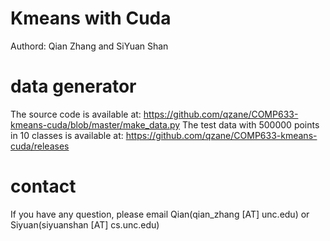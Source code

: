 # Kmeans with Cuda
Authord: Qian Zhang and SiYuan Shan

# data generator
The source code is available at: https://github.com/qzane/COMP633-kmeans-cuda/blob/master/make_data.py
The test data with 500000 points in 10 classes is available at: https://github.com/qzane/COMP633-kmeans-cuda/releases

# contact
If you have any question, please email Qian(qian_zhang [AT] unc.edu) or Siyuan(siyuanshan [AT] cs.unc.edu)


